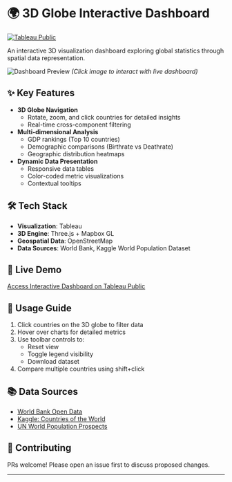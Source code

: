 # 🌍 3D Globe Interactive Dashboard

[![Tableau Public](https://img.shields.io/badge/Tableau-Public-orange)](https://public.tableau.com/app/profile/ram.kumar1052/viz/3DGlobe/Dashboard1)

An interactive 3D visualization dashboard exploring global statistics through spatial data representation.

![Dashboard Preview](https://github.com/user-attachments/assets/a5d9093a-6134-4854-bcc6-3c94b64e3bfc=600x400)
*(Click image to interact with live dashboard)*

## ✨ Key Features
- **3D Globe Navigation**
  - Rotate, zoom, and click countries for detailed insights
  - Real-time cross-component filtering
- **Multi-dimensional Analysis**
  - GDP rankings (Top 10 countries)
  - Demographic comparisons (Birthrate vs Deathrate)
  - Geographic distribution heatmaps
- **Dynamic Data Presentation**
  - Responsive data tables
  - Color-coded metric visualizations
  - Contextual tooltips

## 🛠️ Tech Stack
- **Visualization**: Tableau
- **3D Engine**: Three.js + Mapbox GL
- **Geospatial Data**: OpenStreetMap
- **Data Sources**: World Bank, Kaggle World Population Dataset

## 🚀 Live Demo
[Access Interactive Dashboard on Tableau Public](https://public.tableau.com/app/profile/ram.kumar1052/viz/3DGlobe/Dashboard1)

## 📌 Usage Guide
1. Click countries on the 3D globe to filter data
2. Hover over charts for detailed metrics
3. Use toolbar controls to:
   - Reset view
   - Toggle legend visibility
   - Download dataset
4. Compare multiple countries using shift+click

## 📚 Data Sources
- [World Bank Open Data](https://data.worldbank.org/)
- [Kaggle: Countries of the World](https://www.kaggle.com/datasets/fernandol/countries-of-the-world)
- [UN World Population Prospects](https://population.un.org/wpp/)

## 🤝 Contributing
PRs welcome! Please open an issue first to discuss proposed changes.

---

